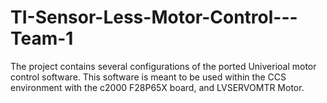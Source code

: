 # TI-Sensor-Less-Motor-Control---Team-1

The project contains several configurations of the ported Univerioal motor control software. This software is meant to be used within the CCS environment with the c2000 F28P65X board, and LVSERVOMTR Motor.
